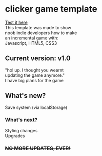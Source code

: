 # clicker game template
[Test it here](https://smokeyandfriends.github.io/Clicker-game-template)  
This template was made to show  
noob indie developers how to make  
an incremental game with:  
Javascript, HTML5, CSS3  

## Current version: v1.0
"hol up. I thought you wearnt  
updating the game anymore."   
I have big plans for the game 

## What's new?
Save system (via localStorage)

### What's next?
Styling changes  
Upgrades

### ~~NO MORE UPDATES, EVER!~~

